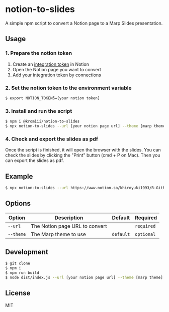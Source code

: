 # notion-to-slides

A simple npm script to convert a Notion page to a Marp Slides presentation.

## Usage

### 1. Prepare the notion token

1. Create an [integration token](https://www.notion.so/my-integrations) in Notion
1. Open the Notion page you want to convert
1. Add your integration token by connections

### 2. Set the notion token to the environment variable

```bash
$ export NOTION_TOKENß=[your notion token]
```

### 3. Install and run the script

```bash
$ npm i @kromiii/notion-to-slides
$ npx notion-to-slides --url [your notion page url] --theme [marp theme]
```

### 4. Check and export the slides as pdf

Once the script is finished, it will open the browser with the slides. You can check the slides by clicking the "Print" button (cmd + P on Mac). Then you can export the slides as pdf.

## Example

```bash
$ npx notion-to-slides --url https://www.notion.so/khiroyuki1993/R-Github-Repository-041ce04de0874cc8bb116d525c69cf7b --theme uncover
```

## Options

| Option | Description | Default | Required |
| --- | --- | --- | --- |
| `--url` | The Notion page URL to convert | | `required` |
| `--theme` | The Marp theme to use | `default` | `optional` |

## Development

```bash
$ git clone
$ npm i
$ npm run build
$ node dist/index.js --url [your notion page url] --theme [marp theme]
```

## License

MIT
